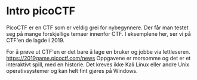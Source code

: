 # Intro picoCTF

PicoCTF er en CTF som er veldig grei for nybegynnere. Der får man testet seg på mange forskjellige temaer innenfor CTF. I eksemplene her, ser vi på CTF'en de lagde i 2019. 

For å prøve ut CTF'en er det bare å lage en bruker og jobbe via lettleseren. https://2019game.picoctf.com/news
Oppgavene er morsomme og det er et interaktivt spill, med en historie. Det kreves ikke Kali Linux eller andre Unix operativsystemer og kan helt fint gjøres på Windows. 